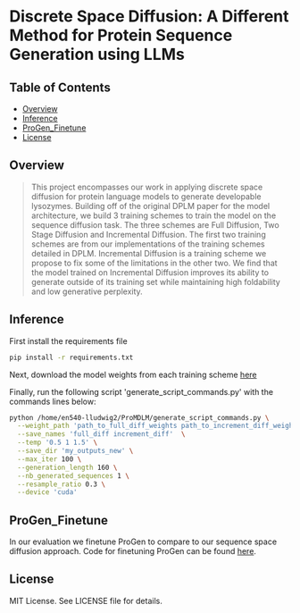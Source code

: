 # Discrete Space Diffusion: A Different Method for Protein Sequence Generation using LLMs

## Table of Contents

- [Overview](#overview)
- [Inference](#Inference)
- [ProGen_Finetune](#ProGen_Finetune)
- [License](#license)

## Overview

> This project encompasses our work in applying discrete space diffusion for protein language models to generate developable lysozymes. Building off of the original DPLM paper for the model architecture, we build 3 training schemes to train the model on the sequence diffusion task. The three schemes are Full Diffusion, Two Stage Diffusion and Incremental Diffusion. The first two training schemes are from our implementations of the training schemes detailed in DPLM. Incremental Diffusion is a training scheme we propose to fix some of the limitations in the other two. We find that the model trained on Incremental Diffusion improves its ability to generate outside of its training set while maintaining high foldability and low generative perplexity. 

## Inference

First install the requirements file
```sh
pip install -r requirements.txt
```

Next, download the model weights from each training scheme [here](https://drive.google.com/drive/folders/1nfjkp3n-Xve_MR8dC0CIKF95sGU8pXd3?usp=drive_link)

Finally, run the following script 'generate_script_commands.py' with the commands lines below:

```bash
python /home/en540-lludwig2/ProMDLM/generate_script_commands.py \
  --weight_path 'path_to_full_diff_weights path_to_increment_diff_weights' \
  --save_names 'full_diff increment_diff'  \
  --temp '0.5 1 1.5' \
  --save_dir 'my_outputs_new' \
  --max_iter 100 \
  --generation_length 160 \
  --nb_generated_sequences 1 \
  --resample_ratio 0.3 \
  --device 'cuda'
```

## ProGen_Finetune

In our evaluation we finetune ProGen to compare to our sequence space diffusion approach. Code for finetuning ProGen can 
be found [here](https://github.com/hugohrban/ProGen2-finetuning).

## License
MIT License. See LICENSE file for details.


